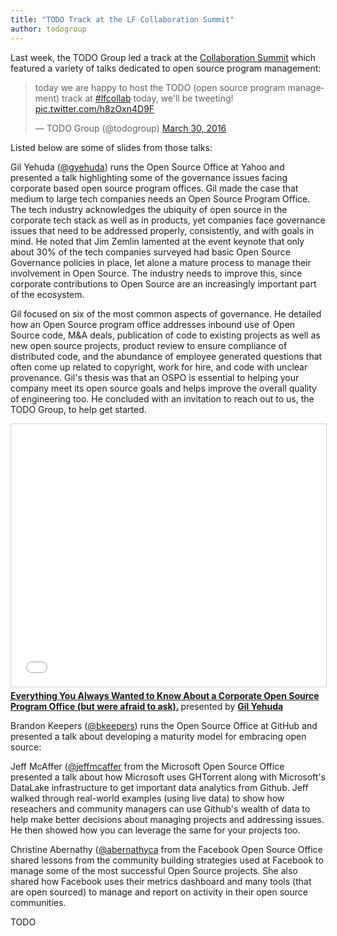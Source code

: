 ```yaml
---
title: "TODO Track at the LF Collaboration Summit"
author: todogroup
---
```


Last week, the TODO Group led a track at the [Collaboration Summit](http://events.linuxfoundation.org/events/collaboration-summit) which featured a variety of talks dedicated to open source program management:

<blockquote class="twitter-tweet" data-lang="en"><p lang="en" dir="ltr">today we are happy to host the TODO (open source program management) track at <a href="https://twitter.com/hashtag/lfcollab?src=hash">#lfcollab</a> today, we&#39;ll be tweeting! <a href="https://t.co/h8zOxn4D9F">pic.twitter.com/h8zOxn4D9F</a></p>&mdash; TODO Group (@todogroup) <a href="https://twitter.com/todogroup/status/715214451830460416">March 30, 2016</a></blockquote>
<script async src="//platform.twitter.com/widgets.js" charset="utf-8"></script>

Listed below are some of slides from those talks:

Gil Yehuda ([@gyehuda](https://twitter.com/gyehuda)) runs the Open Source Office at Yahoo and presented a talk highlighting some of the governance issues facing corporate based open source program offices. Gil made the case that medium to large tech companies needs an Open Source Program Office. The tech industry acknowledges the ubiquity of open source in the corporate tech stack as well as in products, yet companies face governance issues that need to be addressed properly, consistently, and with goals in mind. He noted that Jim Zemlin lamented at the event keynote that only about 30% of the tech companies surveyed had basic Open Source Governance policies in place, let alone a mature process to manage their involvement in Open Source. The industry needs to improve this, since corporate contributions to Open Source are an increasingly important part of the ecosystem.

Gil focused on six of the most common aspects of governance. He detailed how an Open Source program office addresses inbound use of Open Source code, M&A deals, publication of code to existing projects as well as new open source projects, product review to ensure compliance of distributed code, and the abundance of employee generated questions that often come up related to copyright, work for hire, and code with unclear provenance. Gil's thesis was that an OSPO is essential to helping your company meet its open source goals and helps improve the overall quality of engineering too. He concluded with an invitation to reach out to us, the TODO Group, to help get started.

<iframe src="//www.slideshare.net/slideshow/embed_code/key/vTNvkwIXN4pmr8" width="510" height="420" frameborder="0" marginwidth="0" marginheight="0" scrolling="no" style="border:1px solid #CCC; border-width:1px; margin-bottom:5px; max-width: 100%;" allowfullscreen> </iframe> <div style="margin-bottom:5px"> <strong> <a href="//www.slideshare.net/gyehuda/your-open-source-program-office" title="Your Open Source Program Office" target="_blank">Everything You Always Wanted to Know About a Corporate Open Source Program Office (but were afraid to ask).</a> </strong> presented by <strong><a target="_blank" href="//www.gilyehuda.com">Gil Yehuda</a></strong> </div>

Brandon Keepers ([@bkeepers](https://twitter.com/bkeepers)) runs the Open Source Office at GitHub and presented a talk about developing a maturity model for embracing open source:

<script async class="speakerdeck-embed" data-id="1de33e2a0e06469eac4b9d211e79f257" data-ratio="1.77777777777778" src="//speakerdeck.com/assets/embed.js"></script>

Jeff McAffer ([@jeffmcaffer](https://twitter.com/jeffmcaffer) from the Microsoft Open Source Office presented a talk about how Microsoft uses GHTorrent along with Microsoft's DataLake infrastructure to get important data analytics from Github. Jeff walked through real-world examples (using live data) to show how reseachers and community managers can use Github's wealth of data to help make better decisions about managing projects and addressing issues. He then showed how you can leverage the same for your projects too.

Christine Abernathy ([@abernathyca](https://twitter.com/abernathyca) from the Facebook Open Source Office shared lessons from the community building strategies used at Facebook to manage some of the most successful Open Source projects. She also shared how Facebook uses their metrics dashboard and many tools (that are open sourced) to manage and report on activity in their open source communities.

TODO
